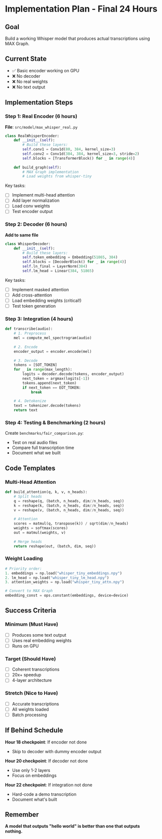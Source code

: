 # Implementation Plan - Final 24 Hours

## Goal
Build a working Whisper model that produces actual transcriptions using MAX Graph.

## Current State
- ✅ Basic encoder working on GPU
- ❌ No decoder
- ❌ No real weights
- ❌ No text output

## Implementation Steps

### Step 1: Real Encoder (6 hours)
**File**: `src/model/max_whisper_real.py`

```python
class RealWhisperEncoder:
    def __init__(self):
        # Build these layers:
        self.conv1 = Conv1d(80, 384, kernel_size=3)
        self.conv2 = Conv1d(384, 384, kernel_size=3, stride=2)
        self.blocks = [TransformerBlock() for _ in range(4)]
        
    def build_graph(self):
        # MAX Graph implementation
        # Load weights from whisper-tiny
```

Key tasks:
- [ ] Implement multi-head attention
- [ ] Add layer normalization  
- [ ] Load conv weights
- [ ] Test encoder output

### Step 2: Decoder (6 hours)
**Add to same file**

```python
class WhisperDecoder:
    def __init__(self):
        # Build these layers:
        self.token_embedding = Embedding(51865, 384)
        self.blocks = [DecoderBlock() for _ in range(4)]
        self.ln_final = LayerNorm(384)
        self.lm_head = Linear(384, 51865)
```

Key tasks:
- [ ] Implement masked attention
- [ ] Add cross-attention
- [ ] Load embedding weights (critical!)
- [ ] Test token generation

### Step 3: Integration (4 hours)

```python
def transcribe(audio):
    # 1. Preprocess
    mel = compute_mel_spectrogram(audio)
    
    # 2. Encode
    encoder_output = encoder.encode(mel)
    
    # 3. Decode
    tokens = [SOT_TOKEN]
    for _ in range(max_length):
        logits = decoder.decode(tokens, encoder_output)
        next_token = argmax(logits[-1])
        tokens.append(next_token)
        if next_token == EOT_TOKEN:
            break
    
    # 4. Detokenize
    text = tokenizer.decode(tokens)
    return text
```

### Step 4: Testing & Benchmarking (2 hours)

Create `benchmarks/fair_comparison.py`:
- Test on real audio files
- Compare full transcription time
- Document what we built

## Code Templates

### Multi-Head Attention
```python
def build_attention(q, k, v, n_heads):
    # Split heads
    q = reshape(q, (batch, n_heads, dim//n_heads, seq))
    k = reshape(k, (batch, n_heads, dim//n_heads, seq))
    v = reshape(v, (batch, n_heads, dim//n_heads, seq))
    
    # Attention
    scores = matmul(q, transpose(k)) / sqrt(dim//n_heads)
    weights = softmax(scores)
    out = matmul(weights, v)
    
    # Merge heads
    return reshape(out, (batch, dim, seq))
```

### Weight Loading
```python
# Priority order:
1. embeddings = np.load("whisper_tiny_embeddings.npy")
2. lm_head = np.load("whisper_tiny_lm_head.npy")  
3. attention_weights = np.load("whisper_tiny_attn.npy")

# Convert to MAX Graph
embedding_const = ops.constant(embeddings, device=device)
```

## Success Criteria

### Minimum (Must Have)
- [ ] Produces some text output
- [ ] Uses real embedding weights
- [ ] Runs on GPU

### Target (Should Have)
- [ ] Coherent transcriptions
- [ ] 20x+ speedup
- [ ] 4-layer architecture

### Stretch (Nice to Have)
- [ ] Accurate transcriptions
- [ ] All weights loaded
- [ ] Batch processing

## If Behind Schedule

**Hour 18 checkpoint**: If encoder not done
- Skip to decoder with dummy encoder output

**Hour 20 checkpoint**: If decoder not done  
- Use only 1-2 layers
- Focus on embeddings

**Hour 22 checkpoint**: If integration not done
- Hard-code a demo transcription
- Document what's built

## Remember
**A model that outputs "hello world" is better than one that outputs nothing.**
